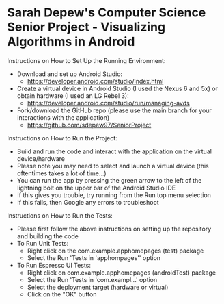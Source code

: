 # Sarah Depew's Computer Science Senior Project - Visualizing Algorithms in Android

Instructions on How to Set Up the Running Environment: 
  - Download and set up Android Studio: 
	  * https://developer.android.com/studio/index.html
  - Create a virtual device in Android Studio (I used the Nexus 6 and 5x) or obtain hardware (I used an LG Rebel 3): 
    * https://developer.android.com/studio/run/managing-avds
  - Fork/download the GitHub repo (please use the main branch for your interactions with the application)
    * https://github.com/sdepew97/SeniorProject   

Instructions on How to Run the Project: 
  - Build and run the code and interact with the application on the virtual device/hardware
  - Please note you may need to select and launch a virtual device (this oftentimes takes a lot of time…)
  - You can run the app by pressing the green arrow to the left of the lightning bolt on the upper bar of the Android Studio IDE 
  - If this gives you trouble, try running from the Run top menu selection
  - If this fails, then Google any errors to troubleshoot

Instructions on How to Run the Tests: 
  - Please first follow the above instructions on setting up the repository and building the code
  - To Run Unit Tests: 
    * Right click on the com.example.apphomepages (test) package 
    * Select the Run 'Tests in 'apphompages'' option  
  - To Run Espresso UI Tests: 
    * Right click on com.example.apphomepages (androidTest) package
    * Select the Run 'Tests in 'com.exampl...' option  
    * Select the deployment target (hardware or virtual) 
    * Click on the "OK" button
